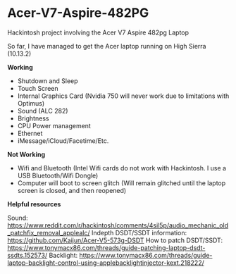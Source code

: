 # Acer-V7-Aspire-482PG
Hackintosh project involving the Acer V7 Aspire 482pg Laptop

So far, I have managed to get the Acer laptop running on High Sierra (10.13.2)

**Working**
* Shutdown and Sleep
* Touch Screen
* Internal Graphics Card (Nvidia 750 will never work due to limitations with Optimus)
* Sound (ALC 282)
* Brightness
* CPU Power management
* Ethernet
* iMessage/iCloud/Facetime/Etc.


**Not Working**
* Wifi and Bluetooth (Intel Wifi cards do not work with Hackintosh. I use a USB Bluetooth/Wifi Dongle)
* Computer will boot to screen glitch (Will remain glitched until the laptop screen is closed, and then reopened)

**Helpful resources**

Sound: https://www.reddit.com/r/hackintosh/comments/4sil5p/audio_mechanic_old_patchfix_removal_applealc/
Indepth DSDT/SSDT information: https://github.com/Kaijun/Acer-V5-573g-DSDT
How to patch DSDT/SSDT: https://www.tonymacx86.com/threads/guide-patching-laptop-dsdt-ssdts.152573/
Backlight: https://www.tonymacx86.com/threads/guide-laptop-backlight-control-using-applebacklightinjector-kext.218222/
